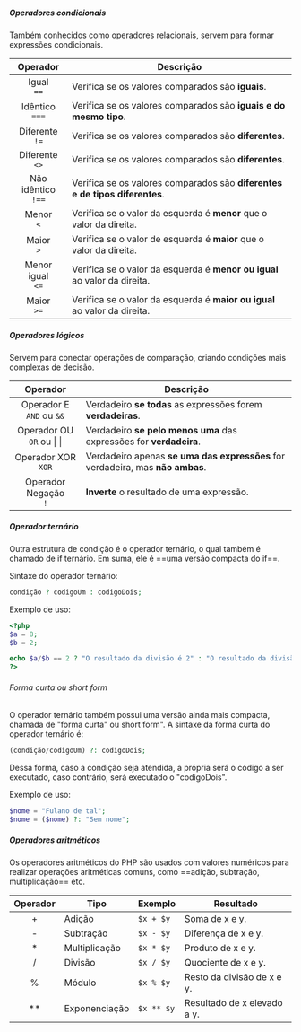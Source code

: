 
##### Operadores condicionais
Também conhecidos como operadores relacionais, servem para formar expressões condicionais.

|       Operador        | Descrição                                                                   |
| :-------------------: | --------------------------------------------------------------------------- |
|     Igual<br>`==`     | Verifica se os valores comparados são **iguais**.                           |
|   Idêntico<br>`===`   | Verifica se os valores comparados são **iguais e do mesmo tipo**.           |
|   Diferente<br>`!=`   | Verifica se os valores comparados são **diferentes**.                       |
|   Diferente<br>`<>`   | Verifica se os valores comparados são **diferentes**.                       |
| Não idêntico<br>`!==` | Verifica se os valores comparados são **diferentes e de tipos diferentes**. |
|     Menor<br>`<`      | Verifica se o valor da esquerda é **menor** que o valor da direita.         |
|     Maior<br>`>`      | Verifica se o valor de esquerda é **maior** que o valor da direita.         |
|  Menor igual<br>`<=`  | Verifica se o valor da esquerda é **menor ou igual** ao valor da direita.   |
|     Maior<br>`>=`     | Verifica se o valor da esquerda é **maior ou igual** ao valor da direita.   |

##### Operadores lógicos
Servem para conectar operações de comparação, criando condições mais complexas de decisão.

|           Operador           | Descrição                                                                      |
| :--------------------------: | ------------------------------------------------------------------------------ |
| Operador E<br>`AND` ou `&&`  | Verdadeiro **se todas** as expressões forem **verdadeiras**.                   |
| Operador OU<br>`OR` ou \| \| | Verdadeiro **se pelo menos uma** das expressões for **verdadeira**.            |
|    Operador XOR<br>`XOR`     | Verdadeiro apenas **se uma das expressões** for verdadeira, mas **não ambas**. |
|   Operador Negação<br>`!`    | **Inverte** o resultado de uma expressão.                                      |

##### Operador ternário
Outra estrutura de condição é o operador ternário, o qual também é chamado de if ternário. Em suma, ele é ==uma versão compacta do if==.

Sintaxe do operador ternário:
```php
condição ? codigoUm : codigoDois;
```

Exemplo de uso:
```php
<?php
$a = 8;
$b = 2;

echo $a/$b == 2 ? "O resultado da divisão é 2" : "O resultado da divisão não é 2";
?>
```

###### Forma curta ou short form
O operador ternário também possui uma versão ainda mais compacta, chamada de "forma curta" ou short form". A sintaxe da forma curta do operador ternário é:

```php
(condição/codigoUm) ?: codigoDois;
```

Dessa forma, caso a condição seja atendida, a própria será o código a ser executado, caso contrário, será executado o "codigoDois".

Exemplo de uso:
```php
$nome = "Fulano de tal";
$nome = ($nome) ?: "Sem nome";
```

##### Operadores aritméticos
Os operadores aritméticos do PHP são usados ​​com valores numéricos para realizar operações aritméticas comuns, como ==adição, subtração, multiplicação== etc.

| Operador | Tipo          | Exemplo    | Resultado                   |
| :------: | ------------- | ---------- | --------------------------- |
|    +     | Adição        | `$x + $y`  | Soma de x e y.              |
|    -     | Subtração     | `$x - $y`  | Diferença de x e y.         |
|    *     | Multiplicação | `$x * $y`  | Produto de x e y.           |
|    /     | Divisão       | `$x / $y`  | Quociente de x e y.         |
|    %     | Módulo        | `$x % $y`  | Resto da divisão de x e y.  |
|    **    | Exponenciação | `$x ** $y` | Resultado de x elevado a y. |

